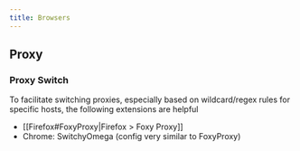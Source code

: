 ```yaml
---
title: Browsers
---
```

## Proxy

### Proxy Switch

To facilitate switching proxies, especially based on wildcard/regex rules for specific hosts, the following extensions are helpful

- [[Firefox#FoxyProxy|Firefox > Foxy Proxy]]
- Chrome: SwitchyOmega (config very similar to FoxyProxy)